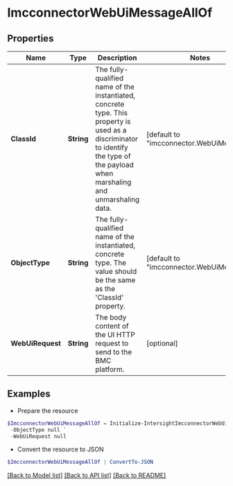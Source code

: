 # ImcconnectorWebUiMessageAllOf
## Properties

Name | Type | Description | Notes
------------ | ------------- | ------------- | -------------
**ClassId** | **String** | The fully-qualified name of the instantiated, concrete type. This property is used as a discriminator to identify the type of the payload when marshaling and unmarshaling data. | [default to "imcconnector.WebUiMessage"]
**ObjectType** | **String** | The fully-qualified name of the instantiated, concrete type. The value should be the same as the &#39;ClassId&#39; property. | [default to "imcconnector.WebUiMessage"]
**WebUiRequest** | **String** | The body content of the UI HTTP request to send to the BMC platform. | [optional] 

## Examples

- Prepare the resource
```powershell
$ImcconnectorWebUiMessageAllOf = Initialize-IntersightImcconnectorWebUiMessageAllOf  -ClassId null `
 -ObjectType null `
 -WebUiRequest null
```

- Convert the resource to JSON
```powershell
$ImcconnectorWebUiMessageAllOf | ConvertTo-JSON
```

[[Back to Model list]](../README.md#documentation-for-models) [[Back to API list]](../README.md#documentation-for-api-endpoints) [[Back to README]](../README.md)

